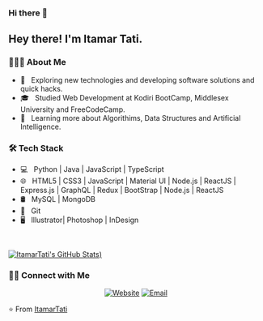 ### Hi there 👋

<h2> Hey there! I'm Itamar Tati.</h2>

<h3> 👨🏻‍💻 About Me </h3>

- 🤔 &nbsp; Exploring new technologies and developing software solutions and quick hacks.
- 🎓 &nbsp; Studied Web Development at Kodiri BootCamp, Middlesex University and FreeCodeCamp.
- 🌱 &nbsp; Learning more about Algorithims, Data Structures and Artificial Intelligence.

<h3>🛠 Tech Stack</h3>

- 💻 &nbsp; Python | Java | JavaScript | TypeScript 
- 🌐 &nbsp; HTML5 | CSS3 | JavaScript | Material UI | Node.js | ReactJS | Express.js | GraphQL | Redux | BootStrap | Node.js | ReactJS
- 🛢 &nbsp; MySQL | MongoDB
- 🔧 &nbsp; Git 
- 🖥 &nbsp; Illustrator| Photoshop | InDesign

<br/>

[![ItamarTati's GitHub Stats](https://github-readme-stats.vercel.app/api?username=ItamarTati&show_icons=true))](https://github.com/ItamarTati)

<h3> 🤝🏻 Connect with Me </h3>

<p align="center">
<a href="https://itamartati.github.io/itamar-portfolio-page/"><img alt="Website" src="https://img.shields.io/badge/Website-www.ItamarTati.com-blue?style=flat-square&logo=google-chrome"></a>
<a href="mailto:itamar.softwaredeveloper@gmail.com"><img alt="Email" src="https://img.shields.io/badge/Email-itamar.softwaredeveloper@gmail.com-blue?style=flat-square&logo=gmail"></a>
</p>

⭐️ From [ItamarTati](https://github.com/ItamarTati)
